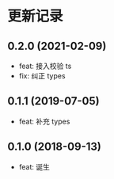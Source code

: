 # 更新记录

## 0.2.0 (2021-02-09)

- feat: 接入校验 ts
- fix: 纠正 types

## 0.1.1 (2019-07-05)

- feat: 补充 types

## 0.1.0 (2018-09-13)

- feat: 诞生
